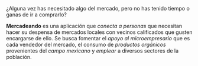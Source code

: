 ¿Alguna vez has necesitado algo del mercado, pero no has tenido tiempo o ganas de ir a comprarlo?

**Mercadeando** es una aplicación que *conecta a personas* que necesitan hacer su despensa de mercados locales con vecinos calificados que gusten encargarse de ello. Se busca fomentar el *apoyo al microempresario* que es cada vendedor del mercado, el consumo de *productos orgánicos* provenientes del *campo mexicano* y *emplear* a diversos sectores de la población.
